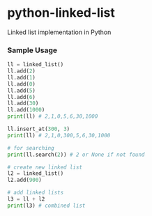 # python-linked-list
Linked list implementation in Python

### Sample Usage
```python
ll = linked_list()
ll.add(2)
ll.add(1)
ll.add(0)
ll.add(5)
ll.add(6)
ll.add(30)
ll.add(1000)
print(ll) # 2,1,0,5,6,30,1000

ll.insert_at(300, 3)
print(ll) # 2,1,0,300,5,6,30,1000

# for searching
print(ll.search(2)) # 2 or None if not found

# create new linked list 
l2 = linked_list()
l2.add(900)

# add linked lists
l3 = ll + l2
print(l3) # combined list
```
